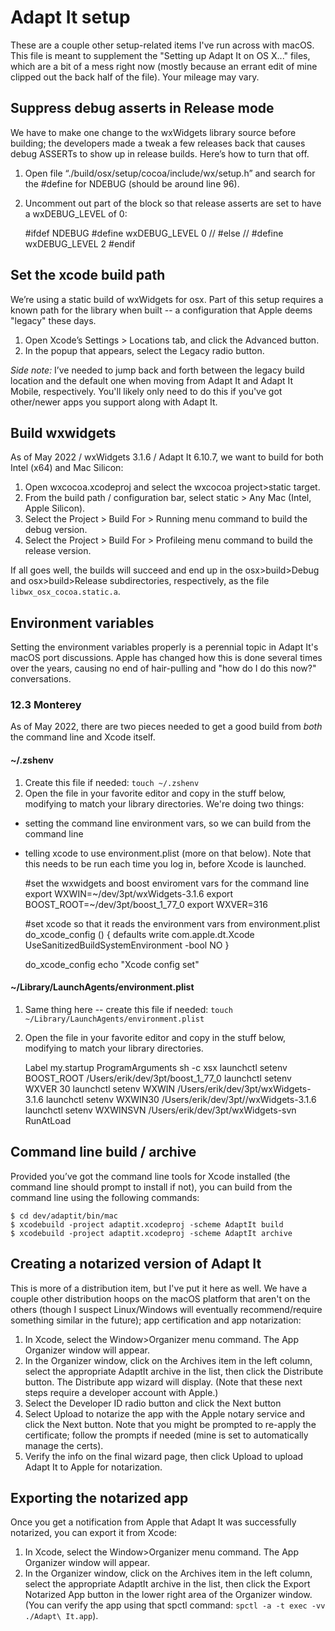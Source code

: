 # Adapt It setup

These are a couple other setup-related items I've run across with macOS. This file is meant to supplement the "Setting up Adapt It on OS X..." files, which are a bit of a mess right now (mostly because an errant edit of mine clipped out the back half of the file). Your mileage may vary.

## Suppress debug asserts in Release mode

We have to make one change to the wxWidgets library source before building; the developers made a tweak a few releases back that causes debug ASSERTs to show up in release builds. Here’s how to turn that off.

1. Open file “./build/osx/setup/cocoa/include/wx/setup.h” and search for the #define for NDEBUG (should be around line 96). 
2. Uncomment out part of the block so that release asserts are set to have a wxDEBUG_LEVEL of 0:

    #ifdef NDEBUG
    #define wxDEBUG_LEVEL 0
    // #else
    //  #define wxDEBUG_LEVEL 2
    #endif

## Set the xcode build path

We’re using a static build of wxWidgets for osx. Part of this setup requires a known path for the library when built -- a configuration that Apple deems "legacy" these days. 

1. Open Xcode’s Settings > Locations tab, and click the Advanced button. 
2. In the popup that appears, select the Legacy radio button.

*Side note:* I’ve needed to jump back and forth between the legacy build location and the default one when moving from Adapt It and Adapt It Mobile, respectively. You'll likely only need to do this if you've got other/newer apps you support along with Adapt It.

## Build wxwidgets

As of May 2022 / wxWidgets 3.1.6 / Adapt It 6.10.7, we want to build for both Intel (x64) and Mac Silicon:

1. Open wxcocoa.xcodeproj and select the wxcocoa project>static target.
2. From the build path / configuration bar, select static > Any Mac (Intel, Apple Silicon).
3. Select the Project > Build For > Running menu command to build the debug version.
4. Select the Project > Build For > Profileing menu command to build the release version. 

If all goes well, the builds will succeed and end up in the osx>build>Debug and osx>build>Release subdirectories, respectively, as the file `libwx_osx_cocoa.static.a`.

## Environment variables

Setting the environment variables properly is a perennial topic in Adapt It's macOS port discussions. Apple has changed how this is done several times over the years, causing no end of hair-pulling and "how do I do this now?" conversations.

### 12.3 Monterey

As of May 2022, there are two pieces needed to get a good build from _both_ the command line and Xcode itself.

#### ~/.zshenv

1. Create this file if needed: `touch ~/.zshenv`
2. Open the file in your favorite editor and copy in the stuff below, modifying to match your library directories. We're doing two things:
  - setting the command line environment vars, so we can build from the command line
  - telling xcode to use environment.plist (more on that below). Note that this needs to be run each time you log in, before Xcode is launched.

    #set the wxwidgets and boost enviroment vars for the command line
    export WXWIN=~/dev/3pt/wxWidgets-3.1.6
    export BOOST_ROOT=~/dev/3pt/boost_1_77_0
    export WXVER=316

    #set xcode so that it reads the environment vars from environment.plist
    do_xcode_config ()
    {
    defaults write com.apple.dt.Xcode UseSanitizedBuildSystemEnvironment -bool NO
    }

    do_xcode_config
    echo "Xcode config set"


#### ~/Library/LaunchAgents/environment.plist

1. Same thing here -- create this file if needed: `touch ~/Library/LaunchAgents/environment.plist`
2. Open the file in your favorite editor and copy in the stuff below, modifying to match your library directories.

    <?xml version="1.0" encoding="UTF-8"?>
    <!DOCTYPE plist PUBLIC "-//Apple//DTD PLIST 1.0//EN" "http://www.apple.com/DTDs/PropertyList-1.0.dtd">
    <!--
    environment.plist
    -->
    <plist version="1.0">
    <dict>
    <key>Label</key>
    <string>my.startup</string>
    <key>ProgramArguments</key>
    <array>
        <string>sh</string>
        <string>-c</string>
        <string>xsx
            launchctl setenv BOOST_ROOT /Users/erik/dev/3pt/boost_1_77_0
            launchctl setenv WXVER 30
            launchctl setenv WXWIN /Users/erik/dev/3pt/wxWidgets-3.1.6
            launchctl setenv WXWIN30 /Users/erik/dev/3pt//wxWidgets-3.1.6
            launchctl setenv WXWINSVN /Users/erik/dev/3pt/wxWidgets-svn
        </string>
    </array>  
    <key>RunAtLoad</key>
    <true/>
    </dict>
    </plist>

## Command line build / archive

Provided you’ve got the command line tools for Xcode installed (the command line should prompt to install if not), you can build from the command line using the following commands:

    $ cd dev/adaptit/bin/mac
    $ xcodebuild -project adaptit.xcodeproj -scheme AdaptIt build
    $ xcodebuild -project adaptit.xcodeproj -scheme AdaptIt archive

## Creating a notarized version of Adapt It

This is more of a distribution item, but I've put it here as well. We have a couple other distribution hoops on the macOS platform that aren't on the others (though I suspect Linux/Windows will eventually recommend/require something similar in the future); app certification and app notarization:

1. In Xcode, select the Window>Organizer menu command. The App Organizer window will appear.
2. In the Organizer window, click on the Archives item in the left column, select the appropriate AdaptIt archive in the list, then click the Distribute button. The Distribute app wizard will display. (Note that these next steps require a developer account with Apple.)
3. Select the Developer ID radio button and click the Next button
4. Select Upload to notarize the app with the Apple notary service and click the Next button. Note that you might be prompted to re-apply the certificate; follow the prompts if needed (mine is set to automatically manage the certs).
5. Verify the info on the final wizard page, then click Upload to upload Adapt It to Apple for notarization.

## Exporting the notarized app

Once you get a notification from Apple that Adapt It was successfully notarized, you can export it from Xcode:

1. In Xcode, select the Window>Organizer menu command. The App Organizer window will appear.
2. In the Organizer window, click on the Archives item in the left column, select the appropriate AdaptIt archive in the list, then click the Export Notarized App button in the lower right area of the Organizer window. (You can verify the app using that spctl command: ` spctl -a -t exec -vv ./Adapt\ It.app `).
